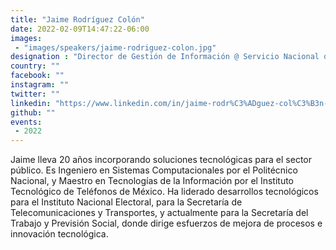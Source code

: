 ```yaml
---
title: "Jaime Rodríguez Colón"
date: 2022-02-09T14:47:22-06:00
images:
 - "images/speakers/jaime-rodriguez-colon.jpg"
designation : "Director de Gestión de Información @ Servicio Nacional de Empleo de la Secretaría del Trabajo"
country: ""
facebook: ""
instagram: ""
twitter: ""
linkedin: "https://www.linkedin.com/in/jaime-rodr%C3%ADguez-col%C3%B3n-64b93217/"
github: ""
events:
 - 2022
---
```


Jaime lleva 20 años incorporando soluciones tecnológicas para el sector público. Es Ingeniero en Sistemas Computacionales por el Politécnico Nacional, y Maestro en Tecnologías de la Información por el Instituto Tecnológico de Teléfonos de México. Ha liderado desarrollos tecnológicos para el Instituto Nacional Electoral, para la Secretaría de Telecomunicaciones y Transportes, y actualmente para la Secretaría del Trabajo y Previsión Social, donde dirige esfuerzos de mejora de procesos e innovación tecnológica.
